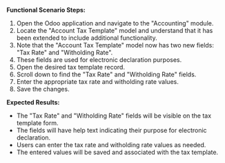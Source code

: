 **Functional Scenario Steps:**
1. Open the Odoo application and navigate to the "Accounting" module.
2. Locate the "Account Tax Template" model and understand that it has been extended to include additional functionality.
3. Note that the "Account Tax Template" model now has two new fields: "Tax Rate" and "Witholding Rate".
4. These fields are used for electronic declaration purposes.
5. Open the desired tax template record.
6. Scroll down to find the "Tax Rate" and "Witholding Rate" fields.
7. Enter the appropriate tax rate and witholding rate values.
8. Save the changes.

**Expected Results:**
- The "Tax Rate" and "Witholding Rate" fields will be visible on the tax template form.
- The fields will have help text indicating their purpose for electronic declaration.
- Users can enter the tax rate and witholding rate values as needed.
- The entered values will be saved and associated with the tax template.
